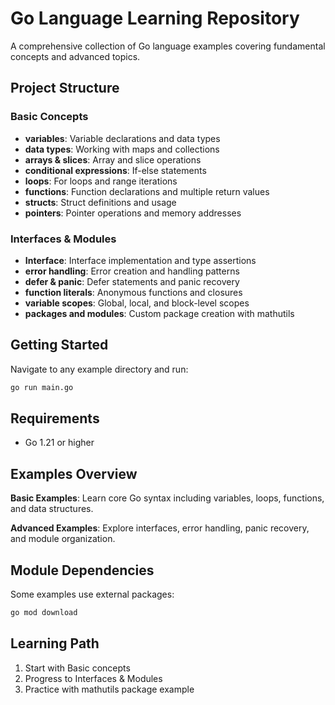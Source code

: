 # Go Language Learning Repository

A comprehensive collection of Go language examples covering fundamental concepts and advanced topics.

## Project Structure

### Basic Concepts
- **variables**: Variable declarations and data types
- **data types**: Working with maps and collections
- **arrays & slices**: Array and slice operations
- **conditional expressions**: If-else statements
- **loops**: For loops and range iterations
- **functions**: Function declarations and multiple return values
- **structs**: Struct definitions and usage
- **pointers**: Pointer operations and memory addresses

### Interfaces & Modules
- **Interface**: Interface implementation and type assertions
- **error handling**: Error creation and handling patterns
- **defer & panic**: Defer statements and panic recovery
- **function literals**: Anonymous functions and closures
- **variable scopes**: Global, local, and block-level scopes
- **packages and modules**: Custom package creation with mathutils

## Getting Started

Navigate to any example directory and run:
```bash
go run main.go
```

## Requirements

- Go 1.21 or higher

## Examples Overview

**Basic Examples**: Learn core Go syntax including variables, loops, functions, and data structures.

**Advanced Examples**: Explore interfaces, error handling, panic recovery, and module organization.

## Module Dependencies

Some examples use external packages:
```bash
go mod download
```

## Learning Path

1. Start with Basic concepts
2. Progress to Interfaces & Modules
3. Practice with mathutils package example
